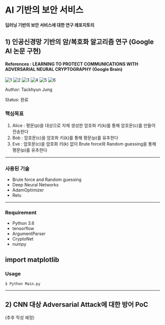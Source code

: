 # AI 기반의 보안 서비스
#### 딥러닝 기반의 보안 서비스에 대한 연구 레포지토리

## 1) 인공신경망 기반의 암/복호화 알고리즘 연구 (Google AI 논문 구현)
#### References : LEARNING TO PROTECT COMMUNICATIONS WITH ADVERSARIAL NEURAL CRYPTOGRAPHY (Google Brain)

![1](https://user-images.githubusercontent.com/41291493/109268442-70316680-784e-11eb-8bdd-8a9a31418c5b.png)
![2](https://user-images.githubusercontent.com/41291493/109268446-7293c080-784e-11eb-964f-bbefe725f8c9.png)
![3](https://user-images.githubusercontent.com/41291493/109268449-73c4ed80-784e-11eb-8451-5b1aeb600ff0.png)
![4](https://user-images.githubusercontent.com/41291493/109268451-745d8400-784e-11eb-9bf2-628344b64b13.png)
![5](https://user-images.githubusercontent.com/41291493/109268455-74f61a80-784e-11eb-8c2e-a125a39a8162.png)
![6](https://user-images.githubusercontent.com/41291493/109268456-758eb100-784e-11eb-8315-78111bc191ed.png)

Author: Tackhyun Jung

Status: 완료

### 핵심목표
1) Alice : 평문(p)을 대상으로 자체 생성한 암호화 키(k)를 통해 암호문(c)를 만들어 전송한다
2) Bob : 암호문(c)을 암호화 키(k)를 통해 평문(p)를 유추한다
3) Eve : 암호문(c)을 암호화 키(k) 없이 Brute force와 Random guessing을 통해 평문(p)를 유추한다

---

### 사용된 기술
* Brute force and Random guessing
* Deep Neural Networks
* AdamOptimizer
* Relu

---

### Requirement
* Python 3.6
* tensorflow
* ArgumentParser
* CryptoNet
* numpy

import matplotlib
---

### Usage

```
$ Python Main.py
```

---

## 2) CNN 대상 Adversarial Attack에 대한 방어 PoC

(추후 작성 예정)


